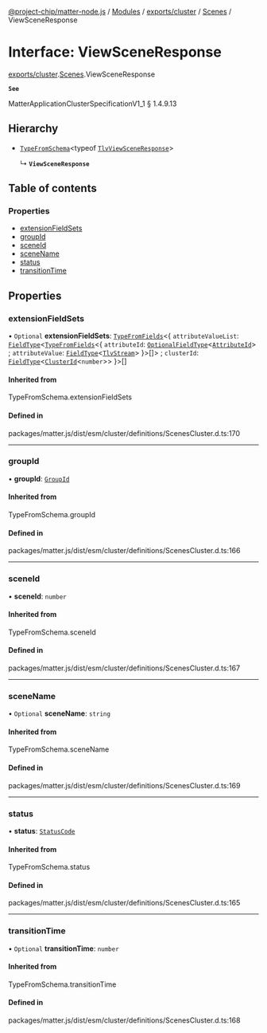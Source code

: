 [@project-chip/matter-node.js](../README.md) / [Modules](../modules.md) / [exports/cluster](../modules/exports_cluster.md) / [Scenes](../modules/exports_cluster.Scenes.md) / ViewSceneResponse

# Interface: ViewSceneResponse

[exports/cluster](../modules/exports_cluster.md).[Scenes](../modules/exports_cluster.Scenes.md).ViewSceneResponse

**`See`**

MatterApplicationClusterSpecificationV1_1 § 1.4.9.13

## Hierarchy

- [`TypeFromSchema`](../modules/exports_tlv.md#typefromschema)\<typeof [`TlvViewSceneResponse`](../modules/exports_cluster.Scenes.md#tlvviewsceneresponse)\>

  ↳ **`ViewSceneResponse`**

## Table of contents

### Properties

- [extensionFieldSets](exports_cluster.Scenes.ViewSceneResponse.md#extensionfieldsets)
- [groupId](exports_cluster.Scenes.ViewSceneResponse.md#groupid)
- [sceneId](exports_cluster.Scenes.ViewSceneResponse.md#sceneid)
- [sceneName](exports_cluster.Scenes.ViewSceneResponse.md#scenename)
- [status](exports_cluster.Scenes.ViewSceneResponse.md#status)
- [transitionTime](exports_cluster.Scenes.ViewSceneResponse.md#transitiontime)

## Properties

### extensionFieldSets

• `Optional` **extensionFieldSets**: [`TypeFromFields`](../modules/exports_tlv.md#typefromfields)\<\{ `attributeValueList`: [`FieldType`](exports_tlv.FieldType.md)\<[`TypeFromFields`](../modules/exports_tlv.md#typefromfields)\<\{ `attributeId`: [`OptionalFieldType`](exports_tlv.OptionalFieldType.md)\<[`AttributeId`](../modules/exports_datatype.md#attributeid)\> ; `attributeValue`: [`FieldType`](exports_tlv.FieldType.md)\<[`TlvStream`](../modules/exports_tlv.md#tlvstream)\>  }\>[]\> ; `clusterId`: [`FieldType`](exports_tlv.FieldType.md)\<[`ClusterId`](../modules/exports_datatype.md#clusterid)\<`number`\>\>  }\>[]

#### Inherited from

TypeFromSchema.extensionFieldSets

#### Defined in

packages/matter.js/dist/esm/cluster/definitions/ScenesCluster.d.ts:170

___

### groupId

• **groupId**: [`GroupId`](../modules/exports_datatype.md#groupid)

#### Inherited from

TypeFromSchema.groupId

#### Defined in

packages/matter.js/dist/esm/cluster/definitions/ScenesCluster.d.ts:166

___

### sceneId

• **sceneId**: `number`

#### Inherited from

TypeFromSchema.sceneId

#### Defined in

packages/matter.js/dist/esm/cluster/definitions/ScenesCluster.d.ts:167

___

### sceneName

• `Optional` **sceneName**: `string`

#### Inherited from

TypeFromSchema.sceneName

#### Defined in

packages/matter.js/dist/esm/cluster/definitions/ScenesCluster.d.ts:169

___

### status

• **status**: [`StatusCode`](../enums/exports_interaction.StatusCode.md)

#### Inherited from

TypeFromSchema.status

#### Defined in

packages/matter.js/dist/esm/cluster/definitions/ScenesCluster.d.ts:165

___

### transitionTime

• `Optional` **transitionTime**: `number`

#### Inherited from

TypeFromSchema.transitionTime

#### Defined in

packages/matter.js/dist/esm/cluster/definitions/ScenesCluster.d.ts:168
